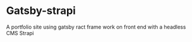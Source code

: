 # Gatsby-strapi
A portfolio site using gatsby ract frame work on  front end with a headless CMS Strapi
